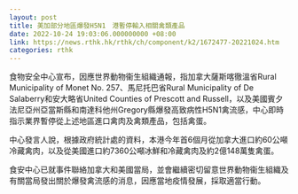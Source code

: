 ```yaml
---
layout: post
title: 美加部分地區爆發H5N1　港暫停輸入相關禽類產品
date: 2022-10-24 19:03:06.000000000 +08:00
link: https://news.rthk.hk/rthk/ch/component/k2/1672477-20221024.htm
categories: rthk
---
```


食物安全中心宣布，因應世界動物衞生組織通報，指加拿大薩斯喀徹溫省Rural Municipality of Monet No. 257、馬尼托巴省Rural Municipality of De Salaberry和安大略省United Counties of Prescott and Russell，以及美國賓夕法尼亞州亞當斯縣和南達科他州Gregory縣爆發高致病性H5N1禽流感，中心即時指示業界暫停從上述地區進口禽肉及禽類產品，包括禽蛋。

中心發言人說，根據政府統計處的資料，本港今年首6個月從加拿大進口約60公噸冷藏禽肉，以及從美國進口約7360公噸冰鮮和冷藏禽肉及約2億148萬隻禽蛋。

食安中心已就事件聯絡加拿大和美國當局，並會繼續密切留意世界動物衞生組織及有關當局發出關於爆發禽流感的消息，因應當地疫情發展，採取適當行動。
